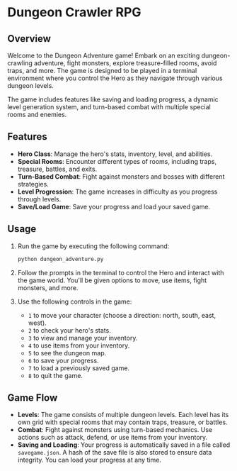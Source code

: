 
 # Dungeon Crawler RPG

## Overview

Welcome to the Dungeon Adventure game! Embark on an exciting dungeon-crawling adventure, fight monsters, explore treasure-filled rooms, avoid traps, and more. The game is designed to be played in a terminal environment where you control the Hero as they navigate through various dungeon levels.

The game includes features like saving and loading progress, a dynamic level generation system, and turn-based combat with multiple special rooms and enemies.

## Features

- **Hero Class**: Manage the hero's stats, inventory, level, and abilities.
- **Special Rooms**: Encounter different types of rooms, including traps, treasure, battles, and exits.
- **Turn-Based Combat**: Fight against monsters and bosses with different strategies.
- **Level Progression**: The game increases in difficulty as you progress through levels.
- **Save/Load Game**: Save your progress and load your saved game.


## Usage

1. Run the game by executing the following command:

    ```bash
    python dungeon_adventure.py
    ```

2. Follow the prompts in the terminal to control the Hero and interact with the game world. You'll be given options to move, use items, fight monsters, and more.

3. Use the following controls in the game:
   - `1` to move your character (choose a direction: north, south, east, west).
   - `2` to check your hero's stats.
   - `3` to view and manage your inventory.
   - `4` to use items from your inventory.
   - `5` to see the dungeon map.
   - `6` to save your progress.
   - `7` to load a previously saved game.
   - `8` to quit the game.

## Game Flow

- **Levels**: The game consists of multiple dungeon levels. Each level has its own grid with special rooms that may contain traps, treasure, or battles.
- **Combat**: Fight against monsters using turn-based mechanics. Use actions such as attack, defend, or use items from your inventory.
- **Saving and Loading**: Your progress is automatically saved in a file called `savegame.json`. A hash of the save file is also stored to ensure data integrity. You can load your progress at any time.


